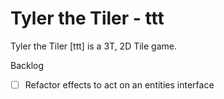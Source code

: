 Tyler the Tiler - ttt
===

Tyler the Tiler [ttt] is a 3T, 2D Tile game.

Backlog
- [ ] Refactor effects to act on an entities interface